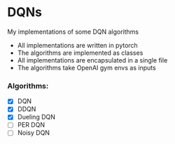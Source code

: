 # DQNs
My implementations of some DQN algorithms
* All implementations are written in pytorch
* The algorithms are implemented as classes
* All implementations are encapsulated in a single file
* The algorithms take OpenAI gym envs as inputs

### Algorithms: 
 - [x] DQN
 - [x] DDQN
 - [x] Dueling DQN
 - [ ] PER DQN
 - [ ] Noisy DQN